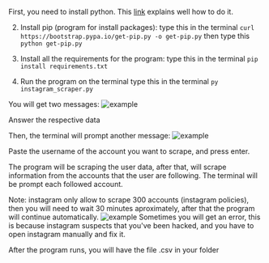 First, you need to install python. This [link](https://www.geeksforgeeks.org/how-to-install-python-on-windows/ "link") explains well how to do it.

2. Install pip (program for install packages):
type this in the terminal `curl https://bootstrap.pypa.io/get-pip.py -o get-pip.py`
then type this `python get-pip.py`

3. Install all the requirements for the program:
type this in the terminal `pip install requirements.txt`

4. Run the program on the terminal
type this in the terminal `py instagram_scraper.py`

You will get two messages:
![example](github/image.png)

Answer the respective data

Then, the terminal will prompt another message:
![example](github/image.png)

Paste the username of the account you want to scrape, and press enter.

The program will be scraping the user data, after that, will scrape information from the accounts that the user are following. The terminal will be prompt each followed account.

Note: instagram only allow to scrape 300 accounts (instagram policies), then you will need to wait 30 minutes aproximately, after that the program will continue automatically.
![example](github/image.png)
Sometimes you will get an error, this is because instagram suspects that you've been hacked, and you have to open instagram manually and fix it.

After the program runs, you will have the file .csv in your folder
